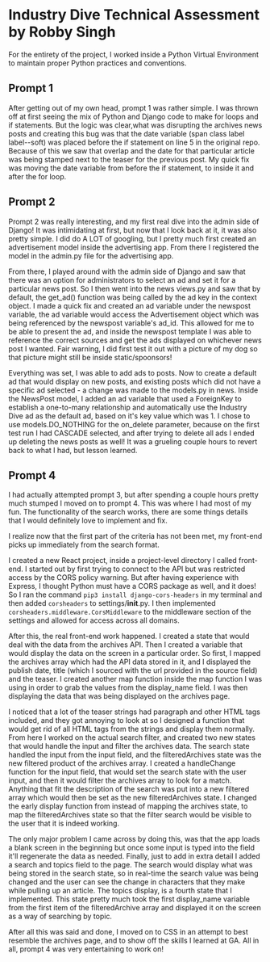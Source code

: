 # Industry Dive Technical Assessment by Robby Singh

For the entirety of the project, I worked inside a Python Virtual Environment to maintain proper Python practices and conventions. 

## Prompt 1
After getting out of my own head, prompt 1 was rather simple. I was thrown off at first seeing the mix of Python and Django code to make for loops and if statements. But the logic was clear,what was disrupting the archives news posts and creating this bug was that the date variable (span class label label--soft) was placed before the if statement on line 5 in the original repo. Because of this we saw that overlap and the date for that particular article was being stamped next to the teaser for the previous post. My quick fix was moving the date variable from before the if statement, to inside it and after the for loop. 

## Prompt 2
Prompt 2 was really interesting, and my first real dive into the admin side of Django! It was intimidating at first, but now that I look back at it, it was also pretty simple. I did do A LOT of googling, but I pretty much first created an advertisement model inside the advertising app. From there I registered the model in the admin.py file for the advertising app.

From there, I played around with the admin side of Django and saw that there was an option for administrators to select an ad and set it for a particular news post. So I then went into the news views.py and saw that by default, the get_ad() function was being called by the ad key in the context object. I made a quick fix and created an ad variable under the newspost variable, the ad variable would access the Advertisement object which was being referenced by the newspost variable's ad_id. This allowed for me to be able to present the ad, and inside the newspost template I was able to reference the correct sources and get the ads displayed on whichever news post I wanted. Fair warning, I did first test it out with a picture of my dog so that picture might still be inside static/spoonsors!

Everything was set, I was able to add ads to posts. Now to create a default ad that would display on new posts, and existing posts which did not have a specific ad selected - a change was made to the models.py in news. Inside the NewsPost model, I added an ad variable that used a ForeignKey to establish a one-to-many relationship and automatically use the Industry Dive ad as the default ad, based on it's key value which was 1. I chose to use models.DO_NOTHING for the on_delete parameter, because on the first test run I had CASCADE selected, and after trying to delete all ads I ended up deleting the news posts as well! It was a grueling couple hours to revert back to what I had, but lesson learned.

## Prompt 4
I had actually attempted prompt 3, but after spending a couple hours pretty much stumped I moved on to prompt 4. This was where I had most of my fun. The functionality of the search works, there are some things details that I would definitely love to implement and fix. 

I realize now that the first part of the criteria has not been met, my front-end picks up immediately from the search format. 

I created a new React project, inside a project-level directory I called front-end. I started out by first trying to connect to the API but was restricted access by the CORS policy warning. But after having experience with Express, I thought Python must have a CORS package as well, and it does! So I ran the command 
`pip3 install django-cors-headers` 
in my terminal and then added `corsheaders` to settings/__init__.py. I then implemented 
`corsheaders.middleware.CorsMiddleware` to the middleware section of the settings and allowed for access across all domains. 

After this, the real front-end work happened. I created a state that would deal with the data from the archives API. Then I created a variable that would display the data on the screen in a particular order. So first, I mapped the archives array which had the API data stored in it, and I displayed the publish date, title (which I sourced with the url provided in the source field) and the teaser. I created another map function inside the map function I was using in order to grab the values from the display_name field. I was then displaying the data that was being displayed on the archives page.

I noticed that a lot of the teaser strings had paragraph and other HTML tags included, and they got annoying to look at so I designed a function that would get rid of all HTML tags from the strings and display them normally. From here I worked on the actual search filter, and created two new states that would handle the input and filter the archives data. The search state handled the input from the input field, and the filteredArchives state was the new filtered product of the archives array. I created a handleChange function for the input field, that would set the search state with the user input, and then it would filter the archives array to look for a match. Anything that fit the description of the search was put into a new filtered array which would then be set as the new filteredArchives state. I changed the early display function from instead of mapping the archives state, to map the filteredArchives state so that the filter search would be visible to the user that it is indeed working. 

The only major problem I came across by doing this, was that the app loads a blank screen in the beginning but once some input is typed into the field it'll regenerate the data as needed. Finally, just to add in extra detail I added a search and topics field to the page. The search would display what was being stored in the search state, so in real-time the search value was being changed and the user can see the change in characters that they make while pulling up an article. The topics display, is a fourth state that I implemented. This state pretty much took the first display_name variable from the first item of the filteredArchive array and displayed it on the screen as a way of searching by topic.

After all this was said and done, I moved on to CSS in an attempt to best resemble the archives page, and to show off the skills I learned at GA. All in all, prompt 4 was very entertaining to work on!

